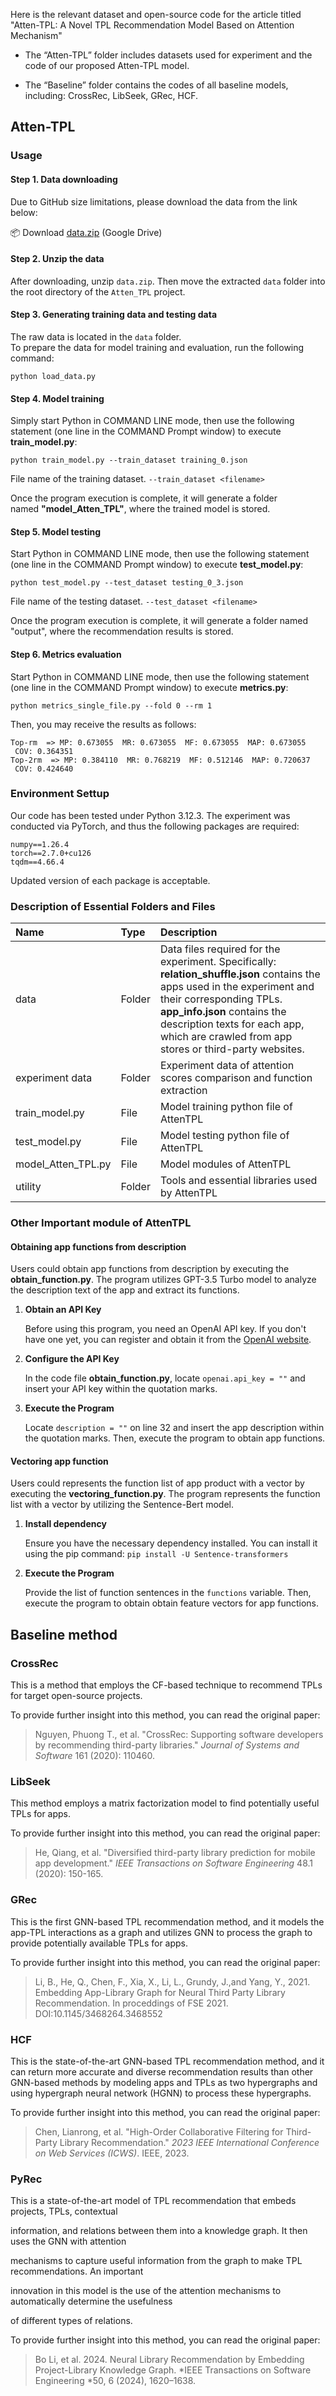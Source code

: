 Here is the relevant dataset and open-source code for the article titled "Atten-TPL: A Novel TPL Recommendation Model Based on Attention Mechanism"

&#x20;

*   The “Atten-TPL” folder includes datasets used for experiment and the code of our proposed Atten-TPL model.

*   The “Baseline” folder contains the codes of all baseline models, including: CrossRec, LibSeek, GRec, HCF.

## Atten-TPL

### Usage

#### **Step 1. Data downloading**

Due to GitHub size limitations, please download the data from the link below:

📦 Download [data.zip](https://1drv.ms/f/c/60fc0a461db10018/Emo0nmbVkyBHvkl9DUGig90Bsrs_lk_JYt1453XL_GypKQ?e=xpGnC2) (Google Drive)

#### **Step 2. Unzip the data**

After downloading, unzip `data.zip`. Then move the extracted `data` folder into the root directory of the `Atten_TPL` project.

#### **Step 3. Generating training data and testing data**

The raw data is located in the `data` folder.\
To prepare the data for model training and evaluation, run the following command:

    python load_data.py 

#### **Step 4. Model training**

Simply start Python in COMMAND LINE mode, then use the following statement (one line in the COMMAND Prompt window) to execute **train\_model.py**:

    python train_model.py --train_dataset training_0.json 

File name of the training dataset. `--train_dataset <filename>`

Once the program execution is complete, it will generate a folder named **"model\_Atten\_TPL"**, where the trained model is stored.

#### **Step 5. Model testing**

Start Python in COMMAND LINE mode, then use the following statement (one line in the COMMAND Prompt window) to execute **test\_model.py**:

    python test_model.py --test_dataset testing_0_3.json

File name of the testing dataset. `--test_dataset <filename>`

Once the program execution is complete, it will generate a folder named "output", where the recommendation results is stored.

#### Step 6. Metrics evaluation

Start Python in COMMAND LINE mode, then use the following statement (one line in the COMMAND Prompt window) to execute **metrics.py**:

    python metrics_single_file.py --fold 0 --rm 1

Then, you may receive the results as follows:

    Top-rm  => MP: 0.673055  MR: 0.673055  MF: 0.673055  MAP: 0.673055  COV: 0.364351
    Top-2rm  => MP: 0.384110  MR: 0.768219  MF: 0.512146  MAP: 0.720637  COV: 0.424640

### Environment Settup

Our code has been tested under Python 3.12.3. The experiment was conducted via PyTorch, and thus the following packages are required:

    numpy==1.26.4
    torch==2.7.0+cu126
    tqdm==4.66.4

Updated version of each package is acceptable.

### Description of Essential Folders and Files

| Name                 | Type   | Description                                                                                                                                                                                                                                                                         |
| :------------------- | :----- | :---------------------------------------------------------------------------------------------------------------------------------------------------------------------------------------------------------------------------------------------------------------------------------- |
| data                 | Folder | Data files required for the experiment. Specifically: **relation\_shuffle.json** contains the apps used in the experiment and their corresponding TPLs. **app\_info.json** contains the description texts for each app, which are crawled from app stores or third-party websites.  |
| experiment data      | Folder | Experiment data of attention scores comparison and function extraction                                                                                                                                                                                                              |
| train\_model.py      | File   | Model training python file of AttenTPL                                                                                                                                                                                                                                              |
| test\_model.py       | File   | Model testing python file of AttenTPL                                                                                                                                                                                                                                               |
| model\_Atten\_TPL.py | File   | Model modules of AttenTPL                                                                                                                                                                                                                                                           |
| utility              | Folder | Tools and essential libraries used by AttenTPL                                                                                                                                                                                                                                      |

### Other Important module of AttenTPL

#### Obtaining app functions from description

Users could obtain app functions from description by executing the **obtain\_function.py**. The program utilizes GPT-3.5 Turbo model to analyze the description text of the app and extract its functions.

1.  **Obtain an API Key**

    Before using this program, you need an OpenAI API key. If you don't have one yet, you can register and obtain it from the [OpenAI website](https://openai.com/).

2.  **Configure the API Key**

    In the code file **obtain\_function.py**, locate `openai.api_key = ""` and insert your API key within the quotation marks.

3.  **Execute the Program**

    Locate `description = ""` on line 32 and insert the app description within the quotation marks. Then, execute the program to obtain app functions.

#### Vectoring app function

Users could represents the function list of app product with a vector by executing the **vectoring\_function.py**. The program represents the function list with a vector by utilizing the Sentence-Bert model.

1.  **Install dependency**

    Ensure you have the necessary dependency installed. You can install it using the pip command: `pip install -U Sentence-transformers`

2.  **Execute the Program**

    Provide the list of function sentences in the `functions` variable. Then, execute the program to obtain obtain feature vectors for app functions.

## Baseline method

### CrossRec

This is a method that employs the CF-based technique to recommend TPLs for target open-source projects.

To provide further insight into this method, you can read the original paper:

> Nguyen, Phuong T., et al. "CrossRec: Supporting software developers by recommending third-party libraries." *Journal of Systems and Software* 161 (2020): 110460.

### LibSeek

This method employs a matrix factorization model to find potentially useful TPLs for apps.

To provide further insight into this method, you can read the original paper:

> He, Qiang, et al. "Diversified third-party library prediction for mobile app development." *IEEE Transactions on Software Engineering* 48.1 (2020): 150-165.

### GRec

This is the first GNN-based TPL recommendation method, and it models the app-TPL interactions as a graph and utilizes GNN to process the graph to provide potentially available TPLs for apps.

To provide further insight into this method, you can read the original paper:

> Li, B., He, Q., Chen, F., Xia, X., Li, L., Grundy, J.,and Yang, Y., 2021. Embedding App-Library Graph for Neural Third Party Library Recommendation. In proceddings of FSE 2021. DOI:10.1145/3468264.3468552

### HCF

This is the state-of-the-art GNN-based TPL recommendation method, and it can return more accurate and diverse recommendation results than other GNN-based methods by modeling apps and TPLs as two hypergraphs and using hypergraph neural network (HGNN) to process these hypergraphs.

To provide further insight into this method, you can read the original paper:

> Chen, Lianrong, et al. "High-Order Collaborative Filtering for Third-Party Library Recommendation." *2023 IEEE International Conference on Web Services (ICWS)*. IEEE, 2023.

### PyRec

This is a state-of-the-art model of TPL recommendation that embeds projects, TPLs, contextual

information, and relations between them into a knowledge graph. It then uses the GNN with attention

mechanisms to capture useful information from the graph to make TPL recommendations. An important

innovation in this model is the use of the attention mechanisms to automatically determine the usefulness

of different types of relations.

To provide further insight into this method, you can read the original paper:

> Bo Li, et al. 2024. Neural Library Recommendation by Embedding Project-Library Knowledge Graph. \*IEEE Transactions on Software Engineering \*50, 6 (2024), 1620–1638.


